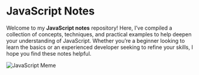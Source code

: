 # JavaScript Notes

Welcome to my **JavaScript notes** repository! Here, I’ve compiled a collection of concepts, techniques, and practical examples to help deepen your understanding of JavaScript. Whether you’re a beginner looking to learn the basics or an experienced developer seeking to refine your skills, I hope you find these notes helpful.

![JavaScript Meme](https://www.freecodecamp.org/news/content/images/2019/07/best-js-meme-to-date-2.png)

